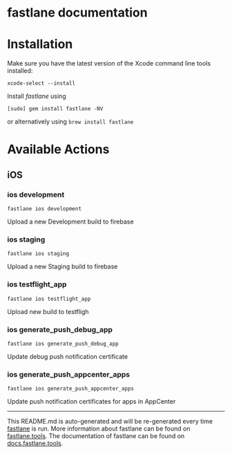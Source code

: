 fastlane documentation
================
# Installation

Make sure you have the latest version of the Xcode command line tools installed:

```
xcode-select --install
```

Install _fastlane_ using
```
[sudo] gem install fastlane -NV
```
or alternatively using `brew install fastlane`

# Available Actions
## iOS
### ios development
```
fastlane ios development
```
Upload a new Development build to firebase
### ios staging
```
fastlane ios staging
```
Upload a new Staging build to firebase
### ios testflight_app
```
fastlane ios testflight_app
```
Upload new build to testfligh
### ios generate_push_debug_app
```
fastlane ios generate_push_debug_app
```
Update debug push notification certificate
### ios generate_push_appcenter_apps
```
fastlane ios generate_push_appcenter_apps
```
Update push notification certificates for apps in AppCenter

----

This README.md is auto-generated and will be re-generated every time [fastlane](https://fastlane.tools) is run.
More information about fastlane can be found on [fastlane.tools](https://fastlane.tools).
The documentation of fastlane can be found on [docs.fastlane.tools](https://docs.fastlane.tools).
